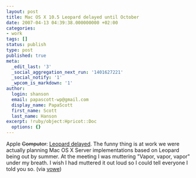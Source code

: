```yaml
---
layout: post
title: Mac OS X 10.5 Leopard delayed until October
date: 2007-04-13 04:39:38.000000000 +02:00
categories:
- work
tags: []
status: publish
type: post
published: true
meta:
  _edit_last: '3'
  _social_aggregation_next_run: '1401627221'
  _social_notify: '1'
  _wpcom_is_markdown: '1'
author:
  login: shanson
  email: papascott-wp@gmail.com
  display_name: PapaScott
  first_name: Scott
  last_name: Hanson
excerpt: !ruby/object:Hpricot::Doc
  options: {}
---
```

<p>Apple <strike>Computer</strike>: <a href="http://www.prnewswire.com/cgi-bin/stories.pl?ACCT=104&amp;STORY=/www/story/04-12-2007/0004564657&amp;EDATE=">Leopard delayed</a>. The funny thing is at work we were actually planning Mac OS X Server implementations based on Leopard being out by summer. At the meeting I was muttering "Vapor, vapor, vapor" under my breath. I wish I had muttered it out loud so I could tell everyone I told you so. (via <a href="http://vowe.net/archives/008361.html">vowe</a>)</p>
